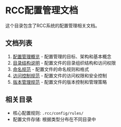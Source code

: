 # RCC配置管理文档

这个目录包含了RCC系统的配置管理相关文档。

## 文档列表

1. [配置管理概览](overview.md) - 配置管理的目标、架构和基本概念
2. [目录结构说明](directory-structure.md) - 配置文件的目录组织结构和访问权限
3. [命名规范](naming-conventions.md) - 配置文件的命名规则和格式
4. [访问控制规范](access-control.md) - 配置文件的访问权限和安全控制
5. [版本管理规范](version-management.md) - 配置文件的版本控制和管理策略

## 相关目录

- 核心配置规则: `.rcc/config/rules/`
- 配置文件存储: 根据类型分布在不同目录中